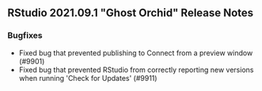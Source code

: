 
## RStudio 2021.09.1 "Ghost Orchid" Release Notes

### Bugfixes

* Fixed bug that prevented publishing to Connect from a preview window (#9901)
* Fixed bug that prevented RStudio from correctly reporting new versions when running 'Check for Updates' (#9911)
